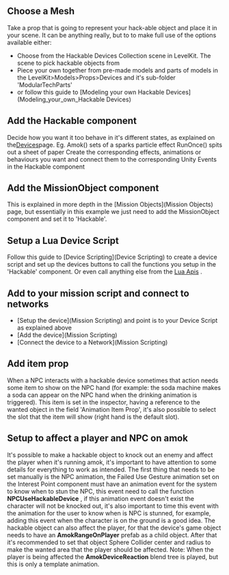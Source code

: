 ## Choose a Mesh
Take a prop that is going to represent your hack-able object and place it in your scene.
It can be anything really, but to to make full use of the options available either:
* Choose from the Hackable Devices Collection scene in LevelKit.
The scene to pick hackable objects from
* Piece your own together from pre-made models and parts of models in the LevelKit>Models>Props>Devices and it's sub-folder 'ModularTechParts'
* or follow this guide to [Modeling your own Hackable Devices](Modeling_your_own_Hackable Devices)
## Add the Hackable component
Decide how you want it too behave in it's different states, as explained on the[Devices](content/Modding/Devices.md)page.
Eg. 
Amok() sets of a sparks particle effect 
RunOnce() spits out a sheet of paper
Create the corresponding effects, animations or behaviours you want and connect them to the corresponding Unity Events in the Hackable component
## Add the MissionObject component
This is explained in more depth in the [Mission Objects](Mission Objects) page, but essentially in this example we just need to add the MissionObject component and set it to 'Hackable'.
## Setup a Lua Device Script
Follow this guide to [Device Scripting](Device Scripting) to create a device script and set up the devices buttons to call the functions you setup in the 'Hackable' component.
Or even call anything else from the [Lua Apis](Category:LuaAPI) .
## Add to your mission script and connect to networks
* [Setup the device](Mission Scripting) and point is to your Device Script as explained above
* [Add the device](Mission Scripting)
* [Connect the device to a Network](Mission Scripting)
## Add item prop
When a NPC interacts with a hackable device sometimes that action needs some item to show on the NPC hand (for example: the soda machine makes a soda can appear on the NPC hand when the drinking animation is triggered). This item is set in the inspector, having a reference to the wanted object in the field 'Animation Item Prop', it's also possible to select the slot that the item will show (right hand is the default slot).
## Setup to affect a player and NPC on amok
It's possible to make a hackable object to knock out an enemy and affect the player when it's running amok, it's important to have attention to some details for everything to work as intended.
The first thing that needs to be set manually is the NPC animation, the Failed Use Gesture animation set on the Interest Point component must have an animation event for the system to know when to stun the NPC, this event need to call the function **NPCUseHackableDevice** , if this animation event doesn't exist the character will not be knocked out, it's also important to time this event with the animation for the user to know when is NPC is stunned, for example, adding this event when the character is on the ground is a good idea.
The hackable object can also affect the player, for that the device's game object needs to have an **AmokRangeOnPlayer** prefab as a child object. After that it's recommended to set that object Sphere Collider center and radius to make the wanted area that the player should be affected.
Note: When the player is being affected the **AmokDeviceReaction** blend tree is played, but this is only a template animation.